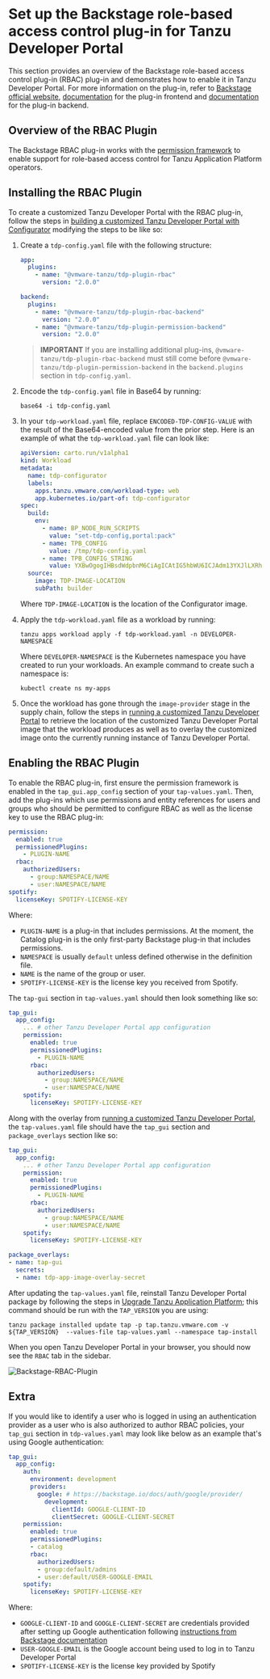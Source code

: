 # Set up the Backstage role-based access control plug-in for Tanzu Developer Portal

This section provides an overview of the Backstage role-based access control plug-in (RBAC) plug-in
and demonstrates how to enable it in Tanzu Developer Portal. For more information on the plug-in,
refer to [Backstage official website](https://backstage.spotify.com/marketplace/spotify/plugin/rbac/),
[documentation]((https://www.npmjs.com/package/@spotify/backstage-plugin-rbac)) for the plug-in
frontend and [documentation](https://www.npmjs.com/package/@spotify/backstage-plugin-rbac-backend)
for the plug-in backend.

## <a id='rbac-overview'></a> Overview of the RBAC Plugin

The Backstage RBAC plug-in works with the [permission framework](set-up-tap-gui-prmssn-frmwrk.hbs.md)
to enable support for role-based access control for Tanzu Application Platform operators.

## <a id='install-rbac'></a> Installing the RBAC Plugin

To create a customized Tanzu Developer Portal with the RBAC plug-in, follow the steps in
[building a customized Tanzu Developer Portal with Configurator](../configurator/building.hbs.md)
modifying the steps to be like so:

1. Create a `tdp-config.yaml` file with the following structure:

    ```yaml
    app:
      plugins:
        - name: "@vmware-tanzu/tdp-plugin-rbac"
          version: "2.0.0"

    backend:
      plugins:
        - name: "@vmware-tanzu/tdp-plugin-rbac-backend"
          version: "2.0.0"
        - name: "@vmware-tanzu/tdp-plugin-permission-backend"
          version: "2.0.0"
    ```

    > **IMPORTANT** If you are installing additional plug-ins, `@vmware-tanzu/tdp-plugin-rbac-backend`
    must still come before `@vmware-tanzu/tdp-plugin-permission-backend` in the `backend.plugins`
    section in `tdp-config.yaml`.

2. Encode the `tdp-config.yaml` file in Base64 by running:

    ```shell
    base64 -i tdp-config.yaml
    ```

3. In your `tdp-workload.yaml` file, replace `ENCODED-TDP-CONFIG-VALUE` with the result of the
   Base64-encoded value from the prior step. Here is an example of what the `tdp-workload.yaml` file
   can look like:

    ```yaml
    apiVersion: carto.run/v1alpha1
    kind: Workload
    metadata:
      name: tdp-configurator
      labels:
        apps.tanzu.vmware.com/workload-type: web
        app.kubernetes.io/part-of: tdp-configurator
    spec:
      build:
        env:
          - name: BP_NODE_RUN_SCRIPTS
            value: "set-tdp-config,portal:pack"
          - name: TPB_CONFIG
            value: /tmp/tdp-config.yaml
          - name: TPB_CONFIG_STRING
            value: YXBwOgogIHBsdWdpbnM6CiAgICAtIG5hbWU6ICJAdm13YXJlLXRhbnp1L3RkcC1wbHVnaW4tcmJhYyIKICAgICAgdmVyc2lvbjogIjIuMC4wIgoKYmFja2VuZDoKICBwbHVnaW5zOgogICAgLSBuYW1lOiAiQHZtd2FyZS10YW56dS90ZHAtcGx1Z2luLXJiYWMtYmFja2VuZCIKICAgICAgdmVyc2lvbjogIjIuMC4wIgogICAgLSBuYW1lOiAiQHZtd2FyZS10YW56dS90ZHAtcGx1Z2luLXBlcm1pc3Npb24tYmFja2VuZCIKICAgICAgdmVyc2lvbjogIjIuMC4wIgo=
      source:
        image: TDP-IMAGE-LOCATION
        subPath: builder
    ```

    Where `TDP-IMAGE-LOCATION` is the location of the Configurator image.

4. Apply the `tdp-workload.yaml` file as a workload by running:

    ```shell
    tanzu apps workload apply -f tdp-workload.yaml -n DEVELOPER-NAMESPACE
    ```

    Where `DEVELOPER-NAMESPACE` is the Kubernetes namespace you have created to run your workloads.
    An example command to create such a namespace is:

    ```shell
    kubectl create ns my-apps
    ```

5. Once the workload has gone through the `image-provider` stage in the supply chain, follow the
   steps in [running a customized Tanzu Developer Portal](../configurator/running.hbs.md) to
   retrieve the location of the customized Tanzu Developer Portal image that the workload produces
   as well as to overlay the customized image onto the currently running instance of Tanzu Developer
   Portal.

## <a id='enable-rbac'></a> Enabling the RBAC Plugin

To enable the RBAC plug-in, first ensure the permission framework is enabled in the
`tap_gui.app_config` section of your `tap-values.yaml`. Then, add the plug-ins which use permissions
and entity references for users and groups who should be permitted to configure RBAC as well as the
license key to use the RBAC plug-in:

```yaml
permission:
  enabled: true
  permissionedPlugins:
    - PLUGIN-NAME
  rbac:
    authorizedUsers:
      - group:NAMESPACE/NAME
      - user:NAMESPACE/NAME
spotify:
  licenseKey: SPOTIFY-LICENSE-KEY
```

Where:

- `PLUGIN-NAME` is a plug-in that includes permissions. At the moment, the Catalog plug-in is the only
  first-party Backstage plug-in that includes permissions.
- `NAMESPACE` is usually `default` unless defined otherwise in the definition file.
- `NAME` is the name of the group or user.
- `SPOTIFY-LICENSE-KEY` is the license key you received from Spotify.

The `tap-gui` section in `tap-values.yaml` should then look something like so:

```yaml
tap_gui:
  app_config:
    ... # other Tanzu Developer Portal app configuration
    permission:
      enabled: true
      permissionedPlugins:
        - PLUGIN-NAME
      rbac:
        authorizedUsers:
          - group:NAMESPACE/NAME
          - user:NAMESPACE/NAME
    spotify:
      licenseKey: SPOTIFY-LICENSE-KEY
```

Along with the overlay from [running a customized Tanzu Developer Portal](../configurator/running.hbs.md),
the `tap-values.yaml` file should have the `tap_gui` section and `package_overlays` section like so:

```yaml
tap_gui:
  app_config:
    ... # other Tanzu Developer Portal app configuration
    permission:
      enabled: true
      permissionedPlugins:
        - PLUGIN-NAME
      rbac:
        authorizedUsers:
          - group:NAMESPACE/NAME
          - user:NAMESPACE/NAME
    spotify:
      licenseKey: SPOTIFY-LICENSE-KEY

package_overlays:
- name: tap-gui
  secrets:
  - name: tdp-app-image-overlay-secret
```

After updating the `tap-values.yaml` file, reinstall Tanzu Developer Portal package by following the
steps in [Upgrade Tanzu Application Platform](../../upgrading.hbs.md); this command should be run
with the `TAP_VERSION` you are using:

```shell
tanzu package installed update tap -p tap.tanzu.vmware.com -v ${TAP_VERSION}  --values-file tap-values.yaml --namespace tap-install
```

When you open Tanzu Developer Portal in your browser, you should now see the `RBAC` tab in the sidebar.

![Backstage-RBAC-Plugin](../images/backstage-rbac-plugin.png)

## <a id='extra'></a> Extra

If you would like to identify a user who is logged in using an authentication provider as a user who
is also authorized to author RBAC policies, your `tap_gui` section in `tdp-values.yaml` may look
like below as an example that's using Google authentication:

```yaml
tap_gui:
  app_config:
    auth:
      environment: development
      providers:
        google: # https://backstage.io/docs/auth/google/provider/
          development:
            clientId: GOOGLE-CLIENT-ID
            clientSecret: GOOGLE-CLIENT-SECRET
    permission:
      enabled: true
      permissionedPlugins:
      - catalog
      rbac:
        authorizedUsers:
        - group:default/admins
        - user:default/USER-GOOGLE-EMAIL
    spotify:
      licenseKey: SPOTIFY-LICENSE-KEY
```

Where:

- `GOOGLE-CLIENT-ID` and `GOOGLE-CLIENT-SECRET` are credentials provided after setting up Google
  authentication following [instructions from Backstage documentation](https://backstage.io/docs/auth/google/provider/)
- `USER-GOOGLE-EMAIL` is the Google account being used to log in to Tanzu Developer Portal
- `SPOTIFY-LICENSE-KEY` is the license key provided by Spotify
